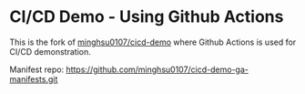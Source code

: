 # CI/CD Demo - Using Github Actions
This is the fork of [minghsu0107/cicd-demo](https://github.com/minghsu0107/cicd-demo.git) where Github Actions is used for CI/CD demonstration.

Manifest repo: https://github.com/minghsu0107/cicd-demo-ga-manifests.git
